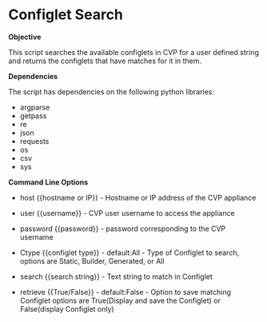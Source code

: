 # Configlet Search

**Objective**

This script searches the available configlets in CVP for a user defined string and returns the configlets that have matches for it in them.

**Dependencies**

The script has dependencies on the following python libraries:
 - argparse
 - getpass
 - re
 - json
 - requests
 - os
 - csv
 - sys


**Command Line Options**

- host {{hostname or IP}} - Hostname or IP address of the CVP appliance

- user {{username}} - CVP user username to access the appliance

- password {{password}} - password corresponding to the CVP username

- Ctype {{configlet type}} - default:All - Type of Configlet to search, options are Static, Builder, Generated, or All

- search {{search string}} - Text string to match in Configlet

- retrieve {{True/False}} - default:False - Option to save matching Configlet options are True(Display and save the Configlet) or False(display Configlet only)
